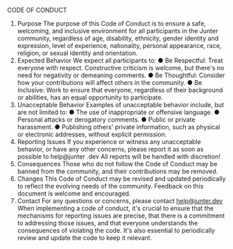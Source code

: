 CODE OF CONDUCT
1. Purpose
   The purpose of this Code of Conduct is to ensure a safe, welcoming, and inclusive
   environment for all participants in the Junter community, regardless of age,
   disability, ethnicity, gender identity and expression, level of experience, nationality,
   personal appearance, race, religion, or sexual identity and orientation.
2. Expected Behavior
   We expect all participants to:
   ● Be Respectful: Treat everyone with respect. Constructive criticism is
   welcome, but there's no need for negativity or demeaning comments.
   ● Be Thoughtful: Consider how your contributions will affect others in the
   community.
   ● Be Inclusive: Work to ensure that everyone, regardless of their background
   or abilities, has an equal opportunity to participate.
3. Unacceptable Behavior
   Examples of unacceptable behavior include, but are not limited to:
   ● The use of inappropriate or offensive language.
   ● Personal attacks or derogatory comments.
   ● Public or private harassment.
   ● Publishing others' private information, such as physical or electronic
   addresses, without explicit permission.
4. Reporting Issues
   If you experience or witness any unacceptable behavior, or have any other
   concerns, please report it as soon as possible to help@junter .dev
   All reports will be handled with discretion!
5. Consequences
   Those who do not follow the Code of Conduct may be banned from the
   community, and their contributions may be removed.
6. Changes
   This Code of Conduct may be revised and updated periodically to reflect the
   evolving needs of the community. Feedback on this document is welcome and
   encouraged.
7. Contact
   For any questions or concerns, please contact help@junter.dev
   When implementing a code of conduct, it's crucial to ensure that the mechanisms
   for reporting issues are precise, that there is a commitment to addressing those
   issues, and that everyone understands the consequences of violating the code. It's
   also essential to periodically review and update the code to keep it relevant.
